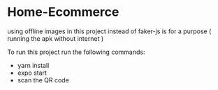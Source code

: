 # Home-Ecommerce
using offline images in this project instead of faker-js  is for a purpose ( running the apk without internet )

To run this project run the following commands:
 - yarn install
 - expo start 
 - scan the QR code
